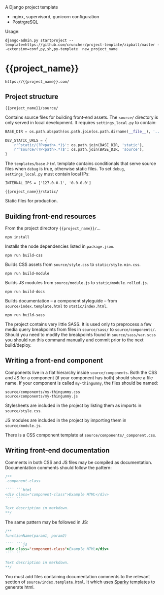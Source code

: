 A Django project template

* nginx, supervisord, gunicorn configuration
* PostrgreSQL

Usage:

    django-admin.py startproject --template=https://github.com/cruncher/project-template/zipball/master --extension=conf,py,sh,py-template  new_project_name


# {{project_name}}

`https://{{project_name}}.com/`


## Project structure

`{{project_name}}/source/`

Contains source files for building front-end assets. The `source/` directory
is only served in local development. It requires `settings_local.py` to contain:

```python
BASE_DIR = os.path.abspath(os.path.join(os.path.dirname(__file__), '..'))

DEV_STATIC_URLS = {
    r'^static/(?P<path>.*)$': os.path.join(BASE_DIR, 'static'),
    r'^source/(?P<path>.*)$': os.path.join(BASE_DIR, 'source'),
}
```

The `templates/base.html` template contains conditionals that serve source files
when `debug` is true, otherwise static files. To set `debug`, `settings_local.py`
must contain local IPs:

```
INTERNAL_IPS = ['127.0.0.1', '0.0.0.0']
```

`{{project_name}}/static/`

Static files for production.


## Building front-end resources

From the project directory `{{project_name}}/`...

`npm install`

Installs the node dependencies listed in `package.json`.

`npm run build-css`

Builds CSS assets from `source/style.css` to `static/style.min.css`.

`npm run build-module`

Builds JS modules from `source/module.js` to `static/module.rolled.js`.

`npm run build-docs`

Builds documentation – a component styleguide – from `source/index.template.html` to `static/index.html`.

`npm run build-sass`

The project contains very little SASS. It is used only to preprocess a few media
query breakpoints from files in `source/sass/` to `source/components/`. Should
you need to modify the breakpoints found in `source/sass/var.scss` you should
run this command manually and commit prior to the next build/deploy.


## Writing a front-end component

Components live in a flat hierarchy inside `source/components`. Both the CSS
and JS for a component (if your component has both) should share a file
name. If your component is called `my-thingummy`, the files should be named:

```
source/components/my-thingummy.css
source/components/my-thingummy.js
```

Stylesheets are included in the project by listing them as imports in `source/style.css`.

JS modules are included in the project by importing them in `source/module.js`.

There is a CSS component template at `source/components/_component.css`.


## Writing front-end documentation

Comments in both CSS and JS files may be compiled as documentation. Documentation
comments should follow the pattern:

```css
/**
.component-class

```` ```html
<div class="component-class">Example HTML</div>
```` ```

Text description in markdown.
**/
```

The same pattern may be followed in JS:

```js
/**
functionName(param1, param2)

```` ```js
<div class="component-class">Example HTML</div>
```` ```

Text description in markdown.
**/
```

You must add files containing documentation comments to the relevant section
of `source/index.template.html`. It which uses [Sparky](https://stephen.band/sparky)
templates to generate html.
